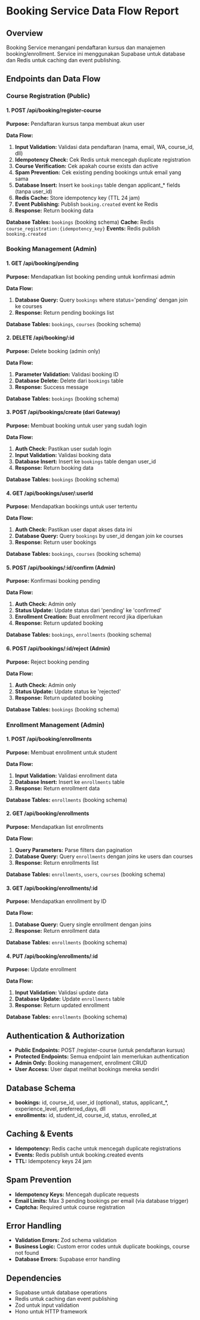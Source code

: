 # Booking Service Data Flow Report

## Overview
Booking Service menangani pendaftaran kursus dan manajemen booking/enrollment. Service ini menggunakan Supabase untuk database dan Redis untuk caching dan event publishing.

## Endpoints dan Data Flow

### Course Registration (Public)

#### 1. POST /api/booking/register-course
**Purpose:** Pendaftaran kursus tanpa membuat akun user

**Data Flow:**
1. **Input Validation:** Validasi data pendaftaran (nama, email, WA, course_id, dll)
2. **Idempotency Check:** Cek Redis untuk mencegah duplicate registration
3. **Course Verification:** Cek apakah course exists dan active
4. **Spam Prevention:** Cek existing pending bookings untuk email yang sama
5. **Database Insert:** Insert ke `bookings` table dengan applicant_* fields (tanpa user_id)
6. **Redis Cache:** Store idempotency key (TTL 24 jam)
7. **Event Publishing:** Publish `booking.created` event ke Redis
8. **Response:** Return booking data

**Database Tables:** `bookings` (booking schema)
**Cache:** Redis `course_registration:{idempotency_key}`
**Events:** Redis publish `booking.created`

### Booking Management (Admin)

#### 1. GET /api/booking/pending
**Purpose:** Mendapatkan list booking pending untuk konfirmasi admin

**Data Flow:**
1. **Database Query:** Query `bookings` where status='pending' dengan join ke courses
2. **Response:** Return pending bookings list

**Database Tables:** `bookings`, `courses` (booking schema)

#### 2. DELETE /api/booking/:id
**Purpose:** Delete booking (admin only)

**Data Flow:**
1. **Parameter Validation:** Validasi booking ID
2. **Database Delete:** Delete dari `bookings` table
3. **Response:** Success message

**Database Tables:** `bookings` (booking schema)

#### 3. POST /api/bookings/create (dari Gateway)
**Purpose:** Membuat booking untuk user yang sudah login

**Data Flow:**
1. **Auth Check:** Pastikan user sudah login
2. **Input Validation:** Validasi booking data
3. **Database Insert:** Insert ke `bookings` table dengan user_id
4. **Response:** Return booking data

**Database Tables:** `bookings` (booking schema)

#### 4. GET /api/bookings/user/:userId
**Purpose:** Mendapatkan bookings untuk user tertentu

**Data Flow:**
1. **Auth Check:** Pastikan user dapat akses data ini
2. **Database Query:** Query `bookings` by user_id dengan join ke courses
3. **Response:** Return user bookings

**Database Tables:** `bookings`, `courses` (booking schema)

#### 5. POST /api/bookings/:id/confirm (Admin)
**Purpose:** Konfirmasi booking pending

**Data Flow:**
1. **Auth Check:** Admin only
2. **Status Update:** Update status dari 'pending' ke 'confirmed'
3. **Enrollment Creation:** Buat enrollment record jika diperlukan
4. **Response:** Return updated booking

**Database Tables:** `bookings`, `enrollments` (booking schema)

#### 6. POST /api/bookings/:id/reject (Admin)
**Purpose:** Reject booking pending

**Data Flow:**
1. **Auth Check:** Admin only
2. **Status Update:** Update status ke 'rejected'
3. **Response:** Return updated booking

**Database Tables:** `bookings` (booking schema)

### Enrollment Management (Admin)

#### 1. POST /api/booking/enrollments
**Purpose:** Membuat enrollment untuk student

**Data Flow:**
1. **Input Validation:** Validasi enrollment data
2. **Database Insert:** Insert ke `enrollments` table
3. **Response:** Return enrollment data

**Database Tables:** `enrollments` (booking schema)

#### 2. GET /api/booking/enrollments
**Purpose:** Mendapatkan list enrollments

**Data Flow:**
1. **Query Parameters:** Parse filters dan pagination
2. **Database Query:** Query `enrollments` dengan joins ke users dan courses
3. **Response:** Return enrollments list

**Database Tables:** `enrollments`, `users`, `courses` (booking schema)

#### 3. GET /api/booking/enrollments/:id
**Purpose:** Mendapatkan enrollment by ID

**Data Flow:**
1. **Database Query:** Query single enrollment dengan joins
2. **Response:** Return enrollment data

**Database Tables:** `enrollments` (booking schema)

#### 4. PUT /api/booking/enrollments/:id
**Purpose:** Update enrollment

**Data Flow:**
1. **Input Validation:** Validasi update data
2. **Database Update:** Update `enrollments` table
3. **Response:** Return updated enrollment

**Database Tables:** `enrollments` (booking schema)

## Authentication & Authorization
- **Public Endpoints:** POST /register-course (untuk pendaftaran kursus)
- **Protected Endpoints:** Semua endpoint lain memerlukan authentication
- **Admin Only:** Booking management, enrollment CRUD
- **User Access:** User dapat melihat bookings mereka sendiri

## Database Schema
- **bookings:** id, course_id, user_id (optional), status, applicant_*, experience_level, preferred_days, dll
- **enrollments:** id, student_id, course_id, status, enrolled_at

## Caching & Events
- **Idempotency:** Redis cache untuk mencegah duplicate registrations
- **Events:** Redis publish untuk booking.created events
- **TTL:** Idempotency keys 24 jam

## Spam Prevention
- **Idempotency Keys:** Mencegah duplicate requests
- **Email Limits:** Max 3 pending bookings per email (via database trigger)
- **Captcha:** Required untuk course registration

## Error Handling
- **Validation Errors:** Zod schema validation
- **Business Logic:** Custom error codes untuk duplicate bookings, course not found
- **Database Errors:** Supabase error handling

## Dependencies
- Supabase untuk database operations
- Redis untuk caching dan event publishing
- Zod untuk input validation
- Hono untuk HTTP framework